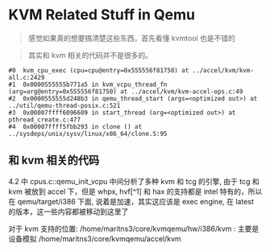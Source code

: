 # KVM Related Stuff in Qemu
> 感觉如果真的想要搞清楚这些东西，首先看懂 kvmtool 也是不错的

> 其实和 kvm 相关的代码并不是很多的。

```
#0  kvm_cpu_exec (cpu=cpu@entry=0x555556f81750) at ../accel/kvm/kvm-all.c:2429
#1  0x0000555555b771a5 in kvm_vcpu_thread_fn (arg=arg@entry=0x555556f81750) at ../accel/kvm/kvm-accel-ops.c:49
#2  0x0000555555d248b3 in qemu_thread_start (args=<optimized out>) at ../util/qemu-thread-posix.c:521
#3  0x00007ffff6096609 in start_thread (arg=<optimized out>) at pthread_create.c:477
#4  0x00007ffff5fbb293 in clone () at ../sysdeps/unix/sysv/linux/x86_64/clone.S:95
```

## 和 kvm 相关的代码
4.2 中 cpus.c::qemu_init_vcpu 中间分析了多种 kvm 和 tcg 的引擎, 由于 tcg 和 kvm 被放到 accel 下，但是 
whpx, hvf[^1] 和 hax 的支持都是 intel 特有的，所以在 qemu/target/i386 下面, 说着是加速，其实这应该是 exec engine, 在 latest 的版本，这一些内容都被移动到这里了

对于 kvm 支持的位置:
/home/maritns3/core/kvmqemu/hw/i386/kvm : 主要是设备模拟
/home/maritns3/core/kvmqemu/accel/kvm

